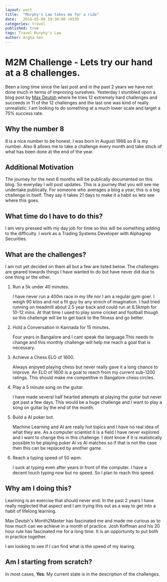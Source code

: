 ```yaml
---
layout: post
title:  "Murphy's Law takes me for a ride"
date:   2016-05-08 19:30:00 +0530
categories: travel 
published: true
tags: Travel Murphy's Law
author: Argha Sen
---
```

# M2M Challenge - Lets try our hand at a 8 challenges.
Been a long time since the last post and in the past 2 years we have not done much in terms of improving ourselves. Yesterday I stumbled upon a blog post by [Max Deutsh](https://medium.com/@maxdeutsch/m2m-day-1-completing-12-ridiculously-hard-challenges-in-12-months-9843700c741f) where he tries 12 extremely hard challenges and succeeds in 11 of the 12 challenges and the last one was kind of really unrealistic. I am looking to do something at a much lower scale and target a 75% success rate. 

## Why the number 8
8 is a nice number to be honest. I was born in August 1988 so 8 is my number. Also 8 allows me to take a challenge every month and take stock of what has been done at the end of the year. 

## Additional Motivation
The journey for the next 8 months will be publically documented on this blog. So everyday I will post updates. This is a journey that you will see me undertake publically. For someone who averages a blog a year, this is a big challenge in itself. They say it takes 21 days to make it a habit so lets see where this goes.

## What time do I have to do this?
I am very pressed with my day job for time so this will be something adding to the difficulty. I work as a Trading Systems Developer with Alphagrep Securities. 

## What are the challenges?

I am not yet decided on them all but a few are listed below. The challenges are geared towards things I have wanted to do but have never did due to one thing or the other.

1. Run a 5k under 40 minutes.

   I have never run a 400m race in my life nor I am a regular gym goer. I weigh 90 kilos and not a fit guy by any strech of imagination. I had tried running on treadmill about 2.5 year back and could run at 6.5kmph for 10-12 mins. At that time I used to play some cricket and football though so this challenge will be to get back to the fitness and go better. 

2. Hold a Conversation in Kannada for 15 minutes.

    Four years in Bangalore and I cant speak the language.This needs to change and this monthly challenge will help me reach a goal that is necessary.

3. Achieve a Chess ELO of 1600.

    Always enjoyed playing chess but never really gave it a long chance to improve. An ELO of 1600 is a goal to reach from my current sub-1200 ratings. This should make me competitive in Bangalore chess circles. 

4. Play a 5 minute song on the guitar.

    I have made several half hearted attempts at playing the guitar but never got past a few days. This would be a huge challenge and I want to play a song on guitar by the end of the month.

5. Build a AI poker bot.

    Machine Learning and AI are really hot topics and I have no real idea of what they are. As a computer scientist it is a field I have never explored and I want to change this in this challenge. I dont know if it is realistically possible to be playing poker AI vs AI matches so if that is not the case then this can be replaced by another game.

6. Reach a typing speed of 50 wpm.

    I suck at typing even after years in front of the computer. I have a decent touch typing now but no speed. So I plan to reach this speed.


## Why am I doing this?
Learining is an exercise that should never end. In the past 2 years I have really neglected that aspect and I am trying this out as a way to get into a habit of lifelong learning.

Max Deutsh's Month2Master has fascinated me and made me curious as to how much can we achieve in a month of practice. Josh Koffman and his 20 hour rule has fascinated me for a long time. It is an opportunity to put both in practice together.

I am looking to see if I can find what is the speed of my learing.

## Am I starting from scratch?
In most cases, **Yes**. My current state is in the description of the challenges.

